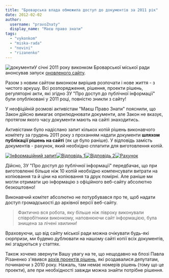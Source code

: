 ```yaml
---
title: "Броварська влада обмежила доступ до документів за 2011 рік"
date: 2012-02-02
author: 
  username: "pravoZnaty"
  display_name: "Маєш право знати"
tags: 
  - "vykonkom"
  - "miska-rada"
  - "novini"
  - "rizanenko"
---
```


![](https://mpz.brovary.org/wp-content/uploads/2012/02/документи.jpg "документи")У січні 2011 року виконком Броварської міської ради анонсував запуск [оновленого сайту](https://brovary-rada.gov.ua/ "Сайт Броварської міської ради").

Разом з новим сайтом виконком вирішив розпочати і нове життя - з чистого аркушу. Всі розпорядження, рішення, проекти рішень, регуляторні акти, які згідно ЗУ "Про доступ до публічної інформації" були опубліковані у 2011 році, повністю зникли з сайту! <!--more-->

У неофіційній розмові активістам "Маєш Право Знати" пояснили, що Закон дійсно вимагає оприлюднювати документи, але Закон не вказує, протягом якого часу документи мають на сайті знаходитись.

Активістами було надіслано запит кількох копій рішень виконавчого комітету за грудень 2011 року з проханням надати документи **шляхом публікації рішень на сайті** (як це було раніше). У відповідь замість документів - рахунок, який необхідно сплатити для виготовлення копій.

[![](https://mpz.brovary.org/wp-content/uploads/2012/02/Інформаційний-запит.jpg "Інформаційний запит")](https://mpz.brovary.org/wp-content/uploads/2012/02/Інформаційний-запит.jpg)[![](https://mpz.brovary.org/wp-content/uploads/2012/02/Відповідь-1.jpg "Відповідь 1")](https://mpz.brovary.org/wp-content/uploads/2012/02/Відповідь-1.jpg)[![](https://mpz.brovary.org/wp-content/uploads/2012/02/Відповідь-2.jpg "Відповідь 2")](https://mpz.brovary.org/wp-content/uploads/2012/02/Відповідь-2.jpg)[![](https://mpz.brovary.org/wp-content/uploads/2012/02/Рахунок.jpg "Рахунок")](https://mpz.brovary.org/wp-content/uploads/2012/02/Рахунок.jpg)

Дійсно, ЗУ "Про доступ до публічної інформації" передбачає, що при виготовленні більше ніж 10 копій необхідно компенсувати витрати на копіювання та й ціни на копіювання та друк помірні. Але раніше ми могли отримати цю інформацію з офіційного веб-сайту абсолютно безкоштовно!

Виконавчий комітет абсолютно не потурбувався про те, щоб надати доступ громадськості до архівної версії веб-сайту.

> Фактично вся робота, яку більше ніж півроку виконували співробітники виконкому, наповнюючи сайт інформацією, була знищена за лічені хвилини!

Враховуючи, що від сайту міської ради можна очікувати будь-які сюрпризи, ми будемо дублювати на нашому сайті копії всіх документів, які згадуються у статтях.

Також хочемо звернути Вашу увагу на те, що нещодавно на блозі Павла Різаненко з'явився [архів проектів рішень](http://rizanenko.org/dokumenty-2 "Архів документів - Павло Різаненко"), які роздавалися депутатам, починаючи з 2010 року. Нажаль, там немає номерів рішень (тому що це проекти), але при необхідності завжди можна знайти потрібне рішення.
